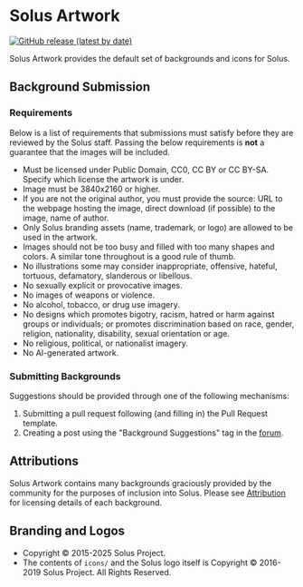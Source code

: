 # Solus Artwork

[![GitHub release (latest by date)](https://img.shields.io/github/v/release/getsolus/artwork)](https://github.com/getsolus/artwork/releases)

Solus Artwork provides the default set of backgrounds and icons for Solus.


## Background Submission

### Requirements

Below is a list of requirements that submissions must satisfy before they are reviewed by the Solus staff. Passing the below requirements is **not** a guarantee that the images will be included.

- Must be licensed under Public Domain, CC0, CC BY or CC BY-SA. Specify which license the artwork is under.
- Image must be 3840x2160 or higher.
- If you are not the original author, you must provide the source: URL to the webpage hosting the image, direct download (if possible) to the image, name of author.
- Only Solus branding assets (name, trademark, or logo) are allowed to be used in the artwork.
- Images should not be too busy and filled with too many shapes and colors. A similar tone throughout is a good rule of thumb.
- No illustrations some may consider inappropriate, offensive, hateful, tortuous, defamatory, slanderous or libellous.
- No sexually explicit or provocative images.
- No images of weapons or violence.
- No alcohol, tobacco, or drug use imagery.
- No designs which promotes bigotry, racism, hatred or harm against groups or individuals; or promotes discrimination based on race, gender, religion, nationality, disability, sexual orientation or age.
- No religious, political, or nationalist imagery.
- No AI-generated artwork.

### Submitting Backgrounds

Suggestions should be provided through one of the following mechanisms:

1. Submitting a pull request following (and filling in) the Pull Request template.
2. Creating a post using the "Background Suggestions" tag in the [forum](https://discuss.getsol.us/).

## Attributions

Solus Artwork contains many backgrounds graciously provided by the community for the purposes of inclusion into Solus. Please see [Attribution](Attribution) for licensing details of each background.

## Branding and Logos

- Copyright © 2015-2025 Solus Project.
- The contents of `icons/` and the Solus logo itself is Copyright © 2016-2019 Solus Project. All Rights Reserved.

